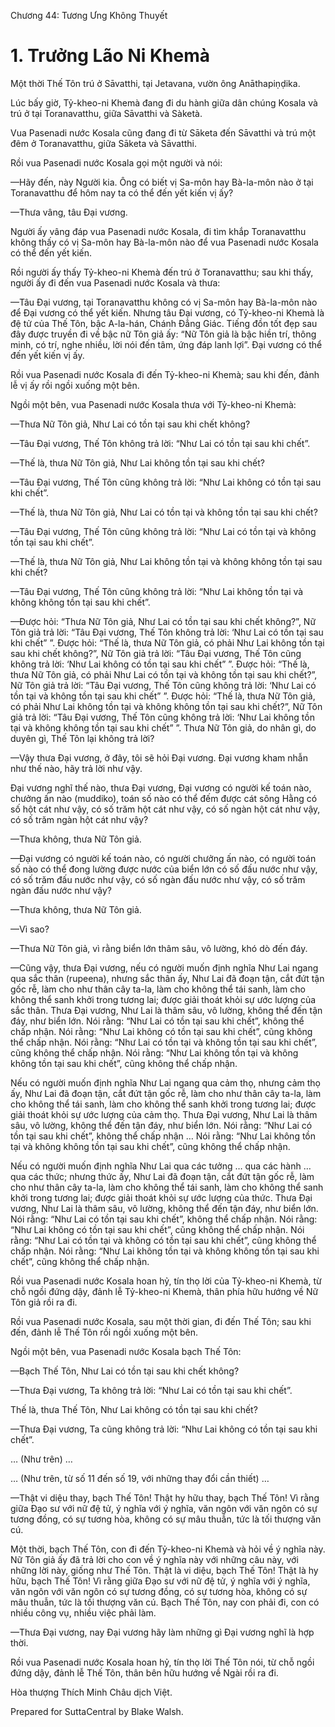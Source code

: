  

Chương 44: Tương Ưng Không Thuyết

# 1\. Trưởng Lão Ni Khemà

Một thời Thế Tôn trú ở Sāvatthi, tại Jetavana, vườn ông Anāthapiṇḍika.

Lúc bấy giờ, Tỷ-kheo-ni Khemà đang đi du hành giữa dân chúng Kosala và trú ở tại Toranavatthu, giữa Sāvatthi và Sàketà.

Vua Pasenadi nước Kosala cũng đang đi từ Sāketa đến Sāvatthi và trú một đêm ở Toranavatthu, giữa Sāketa và Sāvatthi.

Rồi vua Pasenadi nước Kosala gọi một người và nói:

—Hãy đến, này Người kia. Ông có biết vị Sa-môn hay Bà-la-môn nào ở tại Toranavatthu để hôm nay ta có thể đến yết kiến vị ấy?

—Thưa vâng, tâu Ðại vương.

Người ấy vâng đáp vua Pasenadi nước Kosala, đi tìm khắp Toranavatthu không thấy có vị Sa-môn hay Bà-la-môn nào để vua Pasenadi nước Kosala có thể đến yết kiến.

Rồi người ấy thấy Tỷ-kheo-ni Khemà đến trú ở Toranavatthu; sau khi thấy, người ấy đi đến vua Pasenadi nước Kosala và thưa:

—Tâu Ðại vương, tại Toranavatthu không có vị Sa-môn hay Bà-la-môn nào để Ðại vương có thể yết kiến. Nhưng tâu Ðại vương, có Tỷ-kheo-ni Khemà là đệ tử của Thế Tôn, bậc A-la-hán, Chánh Ðẳng Giác. Tiếng đồn tốt đẹp sau đây được truyền đi về bậc nữ Tôn giả ấy: “Nữ Tôn giả là bậc hiền trí, thông minh, có trí, nghe nhiều, lời nói đến tâm, ứng đáp lanh lợi”. Ðại vương có thể đến yết kiến vị ấy.

Rồi vua Pasenadi nước Kosala đi đến Tỷ-kheo-ni Khemà; sau khi đến, đảnh lễ vị ấy rồi ngồi xuống một bên.

Ngồi một bên, vua Pasenadi nước Kosala thưa với Tỷ-kheo-ni Khemà:

—Thưa Nữ Tôn giả, Như Lai có tồn tại sau khi chết không?

—Tâu Ðại vương, Thế Tôn không trả lời: “Như Lai có tồn tại sau khi chết”.

—Thế là, thưa Nữ Tôn giả, Như Lai không tồn tại sau khi chết?

—Tâu Ðại vương, Thế Tôn cũng không trả lời: “Như Lai không có tồn tại sau khi chết”.

—Thế là, thưa Nữ Tôn giả, Như Lai có tồn tại và không tồn tại sau khi chết?

—Tâu Ðại vương, Thế Tôn cũng không trả lời: “Như Lai có tồn tại và không tồn tại sau khi chết”.

—Thế là, thưa Nữ Tôn giả, Như Lai không tồn tại và không không tồn tại sau khi chết?

—Tâu Ðại vương, Thế Tôn cũng không trả lời: “Như Lai không tồn tại và không không tồn tại sau khi chết”.

—Ðược hỏi: “Thưa Nữ Tôn giả, Như Lai có tồn tại sau khi chết không?”, Nữ Tôn giả trả lời: “Tâu Ðại vương, Thế Tôn không trả lời: ‘Như Lai có tồn tại sau khi chết” ”. Ðược hỏi: “Thế là, thưa Nữ Tôn giả, có phải Như Lai không tồn tại sau khi chết không?”, Nữ Tôn giả trả lời: “Tâu Ðại vương, Thế Tôn cũng không trả lời: ‘Như Lai không có tồn tại sau khi chết” ”. Ðược hỏi: “Thế là, thưa Nữ Tôn giả, có phải Như Lai có tồn tại và không tồn tại sau khi chết?”, Nữ Tôn giả trả lời: “Tâu Ðại vương, Thế Tôn cũng không trả lời: ‘Như Lai có tồn tại và không tồn tại sau khi chết” ”. Ðược hỏi: “Thế là, thưa Nữ Tôn giả, có phải Như Lai không tồn tại và không không tồn tại sau khi chết?”, Nữ Tôn giả trả lời: “Tâu Ðại vương, Thế Tôn cũng không trả lời: ‘Như Lai không tồn tại và không không tồn tại sau khi chết” ”. Thưa Nữ Tôn giả, do nhân gì, do duyên gì, Thế Tôn lại không trả lời?

—Vậy thưa Ðại vương, ở đây, tôi sẽ hỏi Ðại vương. Ðại vương kham nhẫn như thế nào, hãy trả lời như vậy.

Ðại vương nghĩ thế nào, thưa Ðại vương, Ðại vương có người kế toán nào, chưởng ấn nào (muddiko), toán số nào có thể đếm được cát sông Hằng có số hột cát như vậy, có số trăm hột cát như vậy, có số ngàn hột cát như vậy, có số trăm ngàn hột cát như vậy?

—Thưa không, thưa Nữ Tôn giả.

—Ðại vương có người kế toán nào, có người chưởng ấn nào, có người toán số nào có thể đong lường được nước của biển lớn có số đấu nước như vậy, có số trăm đấu nước như vậy, có số ngàn đấu nước như vậy, có số trăm ngàn đấu nước như vậy?

—Thưa không, thưa Nữ Tôn giả.

—Vì sao?

—Thưa Nữ Tôn giả, vì rằng biển lớn thâm sâu, vô lường, khó dò đến đáy.

—Cũng vậy, thưa Ðại vương, nếu có người muốn định nghĩa Như Lai ngang qua sắc thân (rupeena), nhưng sắc thân ấy, Như Lai đã đoạn tận, cắt đứt tận gốc rễ, làm cho như thân cây ta-la, làm cho không thể tái sanh, làm cho không thể sanh khởi trong tương lai; được giải thoát khỏi sự ước lượng của sắc thân. Thưa Ðại vương, Như Lai là thâm sâu, vô lường, không thể đến tận đáy, như biển lớn. Nói rằng: “Như Lai có tồn tại sau khi chết”, không thể chấp nhận. Nói rằng: “Như Lai không có tồn tại sau khi chết”, cũng không thể chấp nhận. Nói rằng: “Như Lai có tồn tại và không tồn tại sau khi chết”, cũng không thể chấp nhận. Nói rằng: “Như Lai không tồn tại và không không tồn tại sau khi chết”, cũng không thể chấp nhận.

Nếu có người muốn định nghĩa Như Lai ngang qua cảm thọ, nhưng cảm thọ ấy, Như Lai đã đoạn tận, cắt đứt tận gốc rễ, làm cho như thân cây ta-la, làm cho không thể tái sanh, làm cho không thể sanh khởi trong tương lai; được giải thoát khỏi sự ước lượng của cảm thọ. Thưa Ðại vương, Như Lai là thâm sâu, vô lường, không thể đến tận đáy, như biển lớn. Nói rằng: “Như Lai có tồn tại sau khi chết”, không thể chấp nhận … Nói rằng: “Như Lai không tồn tại và không không tồn tại sau khi chết”, cũng không thể chấp nhận.

Nếu có người muốn định nghĩa Như Lai qua các tưởng … qua các hành … qua các thức; nhưng thức ấy, Như Lai đã đoạn tận, cắt đứt tận gốc rễ, làm cho như thân cây ta-la, làm cho không thể tái sanh, làm cho không thể sanh khởi trong tương lai; được giải thoát khỏi sự ước lượng của thức. Thưa Ðại vương, Như Lai là thâm sâu, vô lường, không thể đến tận đáy, như biển lớn. Nói rằng: “Như Lai có tồn tại sau khi chết”, không thể chấp nhận. Nói rằng: “Như Lai không có tồn tại sau khi chết”, cũng không thể chấp nhận. Nói rằng: “Như Lai có tồn tại và không có tồn tại sau khi chết”, cũng không thể chấp nhận. Nói rằng: “Như Lai không tồn tại và không không tồn tại sau khi chết”, cũng không thể chấp nhận.

Rồi vua Pasenadi nước Kosala hoan hỷ, tín thọ lời của Tỷ-kheo-ni Khemà, từ chỗ ngồi đứng dậy, đảnh lễ Tỷ-kheo-ni Khemà, thân phía hữu hướng về Nữ Tôn giả rồi ra đi.

Rồi vua Pasenadi nước Kosala, sau một thời gian, đi đến Thế Tôn; sau khi đến, đảnh lễ Thế Tôn rồi ngồi xuống một bên.

Ngồi một bên, vua Pasenadi nước Kosala bạch Thế Tôn:

—Bạch Thế Tôn, Như Lai có tồn tại sau khi chết không?

—Thưa Ðại vương, Ta không trả lời: “Như Lai có tồn tại sau khi chết”.

Thế là, thưa Thế Tôn, Như Lai không có tồn tại sau khi chết?

—Thưa Ðại vương, Ta cũng không trả lời: “Như Lai không có tồn tại sau khi chết”.

… (Như trên) …

… (Như trên, từ số 11 đến số 19, với những thay đổi cần thiết) …

—Thật vi diệu thay, bạch Thế Tôn! Thật hy hữu thay, bạch Thế Tôn! Vì rằng giữa Ðạo sư với nữ đệ tử, ý nghĩa với ý nghĩa, văn ngôn với văn ngôn có sự tương đồng, có sự tương hòa, không có sự mâu thuẫn, tức là tối thượng văn cú.

Một thời, bạch Thế Tôn, con đi đến Tỷ-kheo-ni Khemà và hỏi về ý nghĩa này. Nữ Tôn giả ấy đã trả lời cho con về ý nghĩa này với những câu này, với những lời này, giống như Thế Tôn. Thật là vi diệu, bạch Thế Tôn! Thật là hy hữu, bạch Thế Tôn! Vì rằng giữa Ðạo sư với nữ đệ tử, ý nghĩa với ý nghĩa, văn ngôn với văn ngôn có sự tương đồng, có sự tương hòa, không có sự mâu thuẫn, tức là tối thượng văn cú. Bạch Thế Tôn, nay con phải đi, con có nhiều công vụ, nhiều việc phải làm.

—Thưa Ðại vương, nay Ðại vương hãy làm những gì Ðại vương nghĩ là hợp thời.

Rồi vua Pasenadi nước Kosala hoan hỷ, tín thọ lời Thế Tôn nói, từ chỗ ngồi đứng dậy, đảnh lễ Thế Tôn, thân bên hữu hướng về Ngài rồi ra đi.

Hòa thượng Thích Minh Châu dịch Việt.

Prepared for SuttaCentral by Blake Walsh.